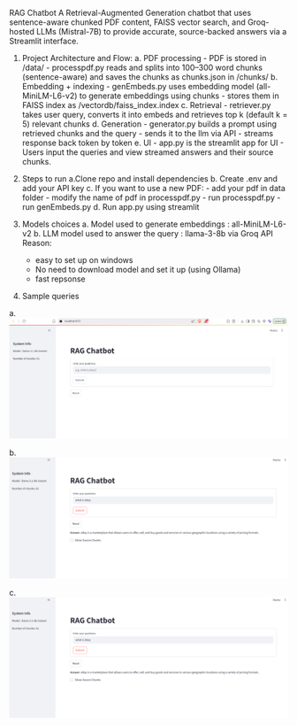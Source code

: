 RAG Chatbot
A Retrieval-Augmented Generation chatbot that uses sentence-aware chunked PDF content, FAISS vector search, and Groq-hosted LLMs (Mistral-7B) to provide accurate, source-backed answers via a Streamlit interface.


1. Project Architecture and Flow:
    a. PDF processing
        - PDF is stored in /data/
        - processpdf.py reads and splits into 100–300 word chunks (sentence-aware) and saves the chunks as chunks.json in /chunks/
    b. Embedding + indexing
        - genEmbeds.py uses embedding model (all-MiniLM-L6-v2) to generate embeddings using chunks
        - stores them in FAISS index as /vectordb/faiss_index.index
    c. Retrieval
        - retriever.py takes user query, converts it into embeds and retrieves top k (default k = 5) relevant chunks
    d. Generation
        - generator.py builds a prompt using retrieved chunks and the query
        - sends it to the llm via API
        - streams response back token by token
    e. UI
        - app.py is the streamlit app for UI
        - Users input the queries and view streamed answers and their source chunks.


2. Steps to run
    a.Clone repo and install dependencies
    b. Create .env and add your API key
    c. If you want to use a new PDF:
        - add your pdf in data folder
        - modify the name of pdf in processpdf.py
        - run processpdf.py
        - run genEmbeds.py
    d. Run app.py using streamlit

3. Models choices
    a. Model used to generate embeddings : all-MiniLM-L6-v2
    b. LLM model used to answer the query : llama-3-8b via Groq API
    Reason:
     - easy to set up on windows
     - No need to download model and set it up (using Ollama)
     - fast repsonse


4. Sample queries

a.
![alt text](<Screenshot 2025-07-05 153149.png>)

b.
![alt text](<Screenshot 2025-07-05 153205.png>)

c.
![alt text](<Screenshot 2025-07-05 153205-1.png>)